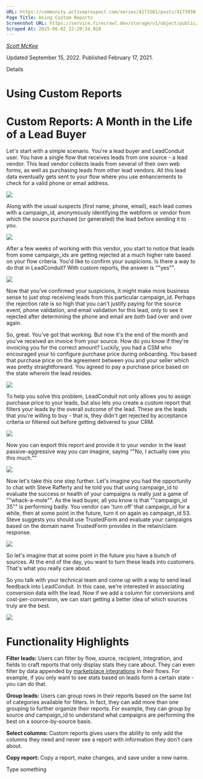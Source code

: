 ```yaml
---
URL: https://community.activeprospect.com/series/4173161/posts/4173938-using-custom-reports
Page Title: Using Custom Reports
Screenshot URL: https://service.firecrawl.dev/storage/v1/object/public/media/screenshot-831b79df-be1e-4135-8cf2-d1982a42b89a.png
Scraped At: 2025-06-02 22:29:34.920
---
```



[_Scott McKee_](https://community.activeprospect.com/memberships/7557680-scott-mckee)

Updated September 15, 2022. Published February 17, 2021.

Details

# Using Custom Reports

# Custom Reports: A Month in the Life of a Lead Buyer

Let's start with a simple scenario. You're a lead buyer and LeadConduit user. You have a single flow that receives leads from one source - a lead vendor. This lead vendor collects leads from several of their own web forms, as well as purchasing leads from other lead vendors. All this lead data eventually gets sent to your flow where you use enhancements to check for a valid phone or email address.

![](images/image-1.png)

Along with the usual suspects (first name, phone, email), each lead comes with a campaign\_id, anonymously identifying the webform or vendor from which the source purchased (or generated) the lead before sending it to you.

![](images/image-2.png)

After a few weeks of working with this vendor, you start to notice that leads from some campaign\_ids are getting rejected at a much higher rate based on your flow criteria. You'd like to confirm your suspicions. Is there a way to do that in LeadConduit? With custom reports, the answer is ""yes"".

![](images/image-3.gif)

Now that you've confirmed your suspicions, it might make more business sense to just stop receiving leads from this particular campaign\_id. Perhaps the rejection rate is so high that you can't justify paying for the source event, phone validation, and email validation for this lead, only to see it rejected after determining the phone and email are both bad over and over again.

So, great. You've got that working. But now it's the end of the month and you've received an invoice from your source. How do you know if they're invoicing you for the correct amount? Luckily, you had a CSM who encouraged your to configure purchase price during onboarding. You based that purchase price on the agreement between you and your seller which was pretty straightforward. You agreed to pay a purchase price based on the state wherein the lead resides.

![](images/image-4.png)

To help you solve this problem, LeadConduit not only allows you to assign purchase price to your leads, but also lets you create a custom report that filters your leads by the overall outcome of the lead. These are the leads that you're willing to buy - that is, they didn't get rejected by acceptance criteria or filtered out before getting delivered to your CRM.

![](images/image-5.gif)

Now you can export this report and provide it to your vendor in the least passive-aggressive way you can imagine, saying ""No, I actually owe you this much.""

![](images/image-6.gif)

Now let's take this one step further. Let's imagine you had the opportunity to chat with Steve Rafferty and he told you that using campaign\_id to evaluate the success or health of your campaigns is really just a game of ""whack-a-mole"". As the lead buyer, all you know is that ""campaign\_id 35"" is performing badly. You vendor can 'turn off' that campaign\_id for a while, then at some point in the future, turn it on again as campaign\_id 53. Steve suggests you should use TrustedForm and evaluate your campaigns based on the domain name TrustedForm provides in the retain/claim response.

![](images/image-7.gif)

So let's imagine that at some point in the future you have a bunch of sources. At the end of the day, you want to turn these leads into customers. That's what you really care about.

So you talk with your technical team and come up with a way to send lead feedback into LeadConduit. In this case, we're interested in associating conversion data with the lead. Now if we add a column for conversions and cost-per-conversion, we can start getting a better idea of which sources truly are the best.

![](images/image-8.gif)

# Functionality Highlights

**Filter leads:** Users can filter by flow, source, recipient, integration, and fields to craft reports that only display stats they care about. They can even filter by data appended by [marketplace integrations](https://activeprospect.com/integrations/) in their flows. For example, if you only want to see stats based on leads form a certain state - you can do that.

**Group leads:** Users can group rows in their reports based on the same list of categories available for filters. In fact, they can add more than one grouping to further organize their reports. For example, they can group by source _and_ campaign\_id to understand what campaigns are performing the best on a source-by-source basis.

**Select columns:** Custom reports gives users the ability to only add the columns they need and never see a report with information they don’t care about.

**Copy report:** Copy a report, make changes, and save under a new name.

Type something

